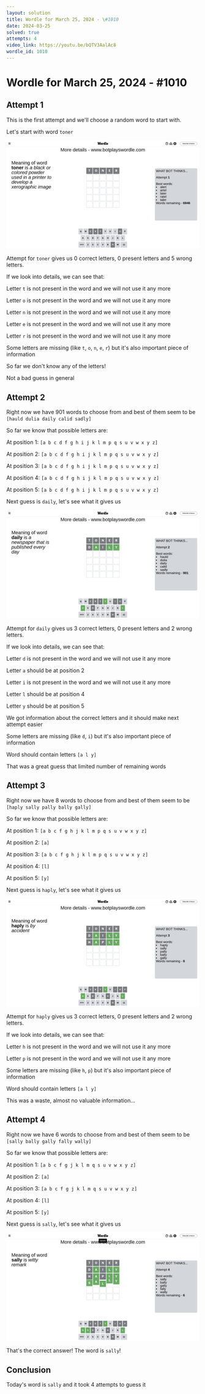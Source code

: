 ```yaml
---
layout: solution
title: Wordle for March 25, 2024 - \#1010
date: 2024-03-25
solved: true
attempts: 4
video_link: https://youtu.be/bQTV3AalAc8
wordle_id: 1010
---
```


# Wordle for March 25, 2024 - \#1010

## Attempt 1

This is the first attempt and we'll choose a random word to start with.

Let's start with word `toner`

![Attempt 1](2024-03-25/attempt-1.png)

Attempt for `toner` gives us 0 correct letters, 0 present letters and 5 wrong letters.

If we look into details, we can see that:

Letter `t` is not present in the word and we will not use it any more

Letter `o` is not present in the word and we will not use it any more

Letter `n` is not present in the word and we will not use it any more

Letter `e` is not present in the word and we will not use it any more

Letter `r` is not present in the word and we will not use it any more

Some letters are missing (like `t`, `o`, `n`, `e`, `r`) but it's also important piece of information

So far we don't know any of the letters!

Not a bad guess in general



## Attempt 2

Right now we have 901 words to choose from and best of them seem to be `[hauld dulia daily calid sadly]`

So far we know that possible letters are:

At position 1: `[a b c d f g h i j k l m p q s u v w x y z]`

At position 2: `[a b c d f g h i j k l m p q s u v w x y z]`

At position 3: `[a b c d f g h i j k l m p q s u v w x y z]`

At position 4: `[a b c d f g h i j k l m p q s u v w x y z]`

At position 5: `[a b c d f g h i j k l m p q s u v w x y z]`

Next guess is `daily`, let's see what it gives us

![Attempt 2](2024-03-25/attempt-2.png)

Attempt for `daily` gives us 3 correct letters, 0 present letters and 2 wrong letters.

If we look into details, we can see that:

Letter `d` is not present in the word and we will not use it any more

Letter `a` should be at position 2

Letter `i` is not present in the word and we will not use it any more

Letter `l` should be at position 4

Letter `y` should be at position 5

We got information about the correct letters and it should make next attempt easier

Some letters are missing (like `d`, `i`) but it's also important piece of information

Word should contain letters `[a l y]`

That was a great guess that limited number of remaining words



## Attempt 3

Right now we have 8 words to choose from and best of them seem to be `[haply sally pally bally gally]`

So far we know that possible letters are:

At position 1: `[a b c f g h j k l m p q s u v w x y z]`

At position 2: `[a]`

At position 3: `[a b c f g h j k l m p q s u v w x y z]`

At position 4: `[l]`

At position 5: `[y]`

Next guess is `haply`, let's see what it gives us

![Attempt 3](2024-03-25/attempt-3.png)

Attempt for `haply` gives us 3 correct letters, 0 present letters and 2 wrong letters.

If we look into details, we can see that:

Letter `h` is not present in the word and we will not use it any more

Letter `p` is not present in the word and we will not use it any more

Some letters are missing (like `h`, `p`) but it's also important piece of information

Word should contain letters `[a l y]`

This was a waste, almost no valuable information...



## Attempt 4

Right now we have 6 words to choose from and best of them seem to be `[sally bally gally fally wally]`

So far we know that possible letters are:

At position 1: `[a b c f g j k l m q s u v w x y z]`

At position 2: `[a]`

At position 3: `[a b c f g j k l m q s u v w x y z]`

At position 4: `[l]`

At position 5: `[y]`

Next guess is `sally`, let's see what it gives us

![Attempt 4](2024-03-25/attempt-4.png)

That's the correct answer! The word is `sally`!

## Conclusion

Today's word is `sally` and it took 4 attempts to guess it

